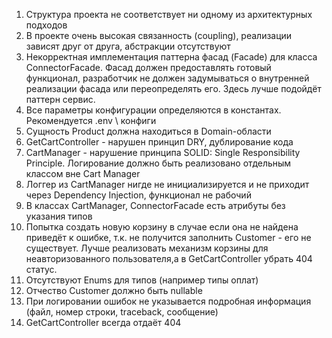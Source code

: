1. Структура проекта не соответствует ни одному из архитектурных подходов
2. В проекте очень высокая связанность (coupling), реализации зависят друг от друга, абстракции отсутствуют
3. Некорректная имплементация паттерна фасад (Facade) для класса ConnectorFacade.
Фасад должен предоставлять готовый функционал, разработчик не должен задумываться
о внутренней реализации фасада или переопределять его. Здесь лучше подойдёт паттерн сервис.
4. Все параметры конфигурации определяются в константах. Рекомендуется .env \ конфиги
5. Сущность Product должна находиться в Domain-области
6. GetCartController - нарушен принцип DRY, дублирование кода
7. CartManager - нарушение принципа SOLID: Single Responsibility Principle.
Логирование должно быть реализовано отдельным классом вне Cart Manager
8. Логгер из CartManager нигде не инициализируется и не приходит через Dependency Injection, функционал не рабочий
9. В классах CartManager, ConnectorFacade есть атрибуты без указания типов
10. Попытка создать новую корзину в случае если она не найдена приведёт к ошибке,
т.к. не получится заполнить Customer - его не существует. Лучше реализовать механизм корзины для неавторизованного
пользователя,а в GetCartController убрать 404 статус.
11. Отсутствуют Enums для типов (например типы оплат)
12. Отчество Customer должно быть nullable
13. При логировании ошибок не указывается подробная информация (файл, номер строки, traceback, сообщение)
14. GetCartController всегда отдаёт 404